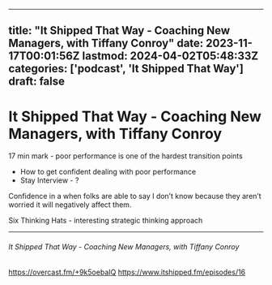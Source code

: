 
---
title: "It Shipped That Way - Coaching New Managers, with Tiffany Conroy"
date: 2023-11-17T00:01:56Z
lastmod: 2024-04-02T05:48:33Z
categories: ['podcast', 'It Shipped That Way']
draft: false
---


# It Shipped That Way - Coaching New Managers, with Tiffany Conroy
17 min mark - poor performance is one of the hardest transition points
* How to get confident dealing with poor performance
* Stay Interview - ?

Confidence in a when folks are able to say I don’t know because they aren’t worried it will negatively affect them.

Six Thinking Hats - interesting strategic thinking approach 

---
###### It Shipped That Way - Coaching New Managers, with Tiffany Conroy

https://overcast.fm/+9k5oebaIQ
https://www.itshipped.fm/episodes/16

<!-- #public -->
<!-- #podcast -->
<!-- #It Shipped That Way# -->

<!-- {BearID:F740FF97-7724-4235-A833-FC68B821BCEF} -->
